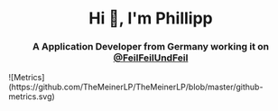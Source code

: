 <h1 align="center">Hi 👋, I'm Phillipp</h1>
<h3 align="center">A Application Developer from Germany working it on <a href="https://github.com/feilfeilundfeil">@FeilFeilUndFeil</a></h3>
![Metrics](https://github.com/TheMeinerLP/TheMeinerLP/blob/master/github-metrics.svg)
